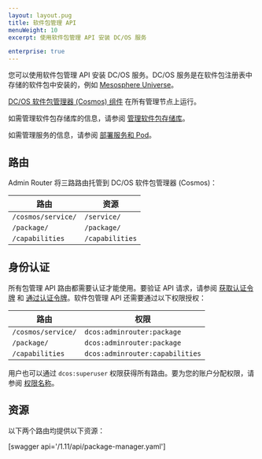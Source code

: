 ```yaml
---
layout: layout.pug
title: 软件包管理 API
menuWeight: 10
excerpt: 使用软件包管理 API 安装 DC/OS 服务

enterprise: true
---
```


您可以使用软件包管理 API 安装 DC/OS 服务。DC/OS 服务是在软件包注册表中存储的软件包中安装的，例如 [Mesosphere Universe](/1.11/overview/concepts/#mesosphere-universe)。

[DC/OS 软件包管理器 (Cosmos) 组件](/1.11/overview/architecture/components/#dcos-package-manager) 在所有管理节点上运行。

如需管理软件包存储库的信息，请参阅 [管理软件包存储库](/1.11/administering-clusters/repo/)。

如需管理服务的信息，请参阅 [部署服务和 Pod](/1.11/deploying-services/)。


## 路由
Admin Router 将三路路由托管到 DC/OS 软件包管理器 (Cosmos)：

| 路由 | 资源 |
|-------|----------|
| `/cosmos/service/` | `/service/` |
| `/package/` | `/package/` |
| `/capabilities` | `/capabilities` |


## 身份认证

所有包管理 API 路由都需要认证才能使用。要验证 API 请求，请参阅 [获取认证令牌](/1.11/security/ent/iam-api/#obtaining-an-authentication-token) 和 [通过认证令牌](/1.11/security/ent/iam-api/#passing-an-authentication-token)。软件包管理 API 还需要通过以下权限授权：

| 路由 | 权限 |
|-------|----------|
| `/cosmos/service/` | `dcos:adminrouter:package` |
| `/package/` | `dcos:adminrouter:package` |
| `/capabilities` | `dcos:adminrouter:capabilities` |

用户也可以通过 `dcos:superuser` 权限获得所有路由。要为您的账户分配权限，请参阅 [权限名称](/1.11/security/ent/perms-reference/)。


## 资源

以下两个路由均提供以下资源：

[swagger api='/1.11/api/package-manager.yaml']
